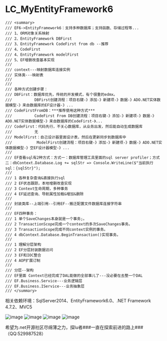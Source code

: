 # LC_MyEntityFramework6
    /// <summary>
    /// EF6->EntityFramework6：支持多种数据库；支持函数、存储过程等...
    /// 1、ORM对象关系映射
    /// 2、EntityFramework DBFirst
    /// 3、EntityFramework CodeFirst from db --推荐
    /// 4、CodeFirst
    /// 4、EntityFramework modelFirst
    /// 5、EF增删改查基本实现
    /// 
    /// context---映射数据库连接实例
    /// 实体类---映射表
    /// 
    /// 
    /// 各种方式创建步骤：
    /// DBFirst：数据库优先，传统的开发模式，有个很重的edmx。
    ///          DBFirst创建流程：项目右键-》添加-》新建项-》数据-》ADO.NET实体数据模型-》来自数据库的EF设计器-》...
    /// CodeFirstFromDB：***推荐使用这种方式***
    ///          CodeFirst From DB创建流程：项目右键-》添加-》新建项-》数据-》ADO.NET实体数据模型-》来自数据库的CodeFirst-》...
    /// CodeFirst：代码先行，不关心数据库，从业务出发，然后能自动生成数据库
    ///          无
    /// ModelFirst：自己设计器里面设计表，然后在更新同步到数据库中
    ///           ModelFirst创建流程：项目右键-》添加-》新建项-》数据-》ADO.NET实体数据模型-》空EF设计器模型-》...
    /// 
    /// EF查看sql有2种方式：方式一：数据库管理工具里面的sql server profiler；方式二：dbContext.Database.Log += sqlStr => Console.WriteLine($"当前执行sql：{sqlStr}");
    /// 
    /// 1 各种复杂查询&直接执行sql
    /// 2 EF状态跟踪，本地增删改查实现
    /// 3 Context生命周期，多种事务
    /// 4 EF延迟查询、导航属性加载&增加&删除
    /// 
    /// 封装类库--上端引用--引用EF--搬迁配置文件数据库连接字符串
    /// 
    /// EF四种事务：
    /// 1 单个SaveChanges本身就是一个事务;。
    /// 2 TransactionScope完成一个context的多次SaveChanges事务。
    /// 3 TransactionScope完成不同context实例的事务。
    /// 4 dbContext.Database.BeginTransaction()实现事务。
    /// 
    /// 1 理解分层架构
    /// 2 EF分层封装数据访问
    /// 3 EF和IOC整合
    /// 4 AOP扩展订制
    /// 
    /// 分层--架构
    /// EF里面 Context已经完成了DAL能做的全部事儿了---没必要在去整一个DAL
    /// EF.Business.Service---业务逻辑层
    /// EF.Business.IService---业务抽象层
    /// </summary>

相关依赖环境：SqlServer2014、EntityFramework6.0、.NET Framework 4.7.2、MVC5


![image](https://user-images.githubusercontent.com/26539681/114819757-855b5800-9df0-11eb-88fa-3d084cdb6ceb.png)
![image](https://user-images.githubusercontent.com/26539681/114819832-a623ad80-9df0-11eb-97d1-b7733d12447a.png)
![image](https://user-images.githubusercontent.com/26539681/114819898-c2bfe580-9df0-11eb-9ceb-9264fa9ec0ea.png)
![image](https://user-images.githubusercontent.com/26539681/114819996-e71bc200-9df0-11eb-9f90-628f9cbaffb4.png)

希望为.net开源社区尽绵薄之力，探lu者###一直在探索前进的路上###（QQ:529987528）
